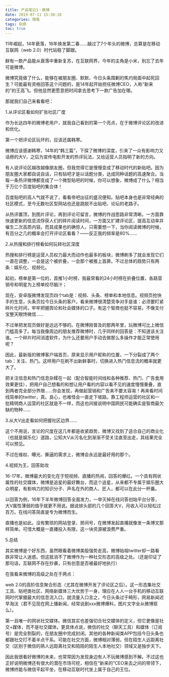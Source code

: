 ```yaml
---
title: 产品笔记1：微博
date: 2019-07-11 15:30:18
categories: 随笔
tags: 杂感
toc: true
---
```

11年崛起，14年衰落，16年焕发第二春……越过了7个年头的微博，总算是在移动互联网（web 2.0）时代站稳了脚跟。

鲜有一款产品能从衰落中重新复苏，在互联网界，今年的主角是小米，别忘了去年可是微博。

微博究竟做了什么，能够在被朋友圈、默默、今日头条围剿的焦灼局面中起死回生？可能最有资格回答这个问题的，是14年起开始担任微博CEO，人称“新来的”的王高飞。但他显然更愿意把时间拿去思考下一款广告加在哪。

那就我们自己来看看吧：

1.从评论区看如何扩张社区广度

作为长达四年的微博老用户，就我自己看到的第一个亮点，在于微博评论区的改进和优化。

第一个把评论区玩坏的，应该还属韩寒。

微博应该感谢韩寒，14年的“韩三篇”，下探了微博的深度，引来了一众有影响力又话痨的大V，之后为宣传电影开发的热评玩法，又给运营人员指明了新的方向。

有人说评论区越改越像朋友圈，但我觉得它是慢慢变成了移动时代的新贴吧。因为朋友圈大家都自说自话，只有贴吧才是以话题分类，达成同种话题的高速聚合。当每一条热评微博都变成了一个微型贴吧的时候，你可以想象，微博成了什么？相当于万亿个百度贴吧的集合体！

百度贴吧的高人气就不说了，看看帝吧出征的盛况便知。贴吧本身也是非常经典的社区模式，至今无数社区型网站也还是跳脱不出贴吧、论坛的老路子。

从热评置顶，到图片评论，再到评论可留言，微博的作战思路非常清晰。一方面靠快速更新的信息流俘获人们的碎片阅读时间，一方面又扩建评论区，提高互动率并催生二次高质内容。而其成果也的确惊人，只需要想一下，当你阅读微博的时候，有百分之几的概率会打开评论区看看？——反正我的频率是80%……

2.从热搜和排行榜看如何玩转社区深度

热搜和排行榜是运营人员权力最大而动作也最多的板块，微博刷多了就会发现它们一直在调整，一会是这个被折叠，一会那个被推上首屏。不过总体的趋势只有两条：娱乐化、视频化。

起初，榜单是第一位的，首推1小时榜，我最常看的24小时榜在折叠位置，各路营销号和明星为上榜单绞尽脑汁；

现在，安卓版微博发现页四个tab是：视频、头条、榜单和本地信息。视频页抢快手的生意，头条页拉今日头条的客户。看来微博很清楚竞争对手是谁：必须要盯紧碎片化时间，牢牢把握舆论和社会媒体的口子。有这个智商也挺不容易，不像支付宝整天眼馋微信……

不过单把发现页做好是远远不够的。在微博刚普及的那两年里，玩微博可比上微信门槛高多了。每当我像周边的朋友推荐微博时，几乎同样的回答是：不知道该关注谁。一个碎片时间消遣软件，为什么还要用户手动去做那么多操作才能正常使用呢？

因此，最新版的微博客户端首页，原来显示用户昵称的位置，一下分裂成了两个tab：关注、热门。这样用户在刷不出新鲜事时，切换进入热门信息流的概率就更大了。

把关注信息和热门信息杂糅在一起（配合智能时间线和各种推荐、热门、广告食用效果更佳），把用户自己想看的和想让用户看的内容以看不见的速度慢慢重叠，直到两者完全部分界限……你会发现，再做起营销和广告来不要太容易！再来看时间线简单的twitter，真。良心，也难怪会一直走下坡路。靠工程师运营的社区和一批精明商人运营的社区就是不一样，而这也间接说明中国网民可能确实是智商最欠缺的物种……

3.从大V出走看如何把握社区边界……

这个不用说，言论的尺度在这几年都是收紧趋势，微博又找到了适合自己的商业化（也就是娱乐化）道路，公知大V从污名化到渐渐不受关注直至出走，其结果完全可以预见。

不过在维权、曝光、撕逼的需求上，微博会永远是最好用的那个。

4.视频为王，回答助攻

16-17年，微博最大的变化在于短视频、直播的热闹，回答的爆红。一个具有网状属性的社交媒体，微博是追星的最好舞台，而这个追星，从来都不专属于娱乐圈大众明星，有影响力的知识分子、声名在外的商人、匠人，都可以在此分一杯羹。

以回答为例，16年下半年微博回答全面发力，一举灭掉在线问答创始平台分答，大V属性薄弱的值乎就更不用说。据说排头部的几个回答大V，月收入可以轻松过百万。在线问答简直是专为微博而生。

直播也是如此。没有繁琐的网站登录、房间号，在微博发起直播就像发一条博文那样简单。可惜大概是一直播投入有限，这一块资源被浪费严重。

5.总结

其实微博是个好东西，虽然眼看着微博美股强势走高，微博始祖twitter却一路看跌非常让人迷惑。但这抵消不了微博作为一种社交形态的高级之处。（还是印证了那句话，互联网不存在抄袭，只有创意是否被最好地执行）

在我看来微博的高级之处在于两点：

web 2.0的高阶信息聚合形态（尤其在微博开发了评论区之后）。这一形态集社交工具、贴吧类社区、网络新媒体三大优势于一身，理应在人人一台手机的移动互联网时代掌握最大的信息流入口，就流量入口言之，今日头条过于畸形，网易新闻迟早淘汰（君不见现在网上播新闻，经常说剧xxx微博爆料，图片文字全从微博抠么）。

第一且唯一的网状社交媒体。微信其实也差强切合社交媒体的定义，但它更像是社交+媒体，而不是社交媒体。更具体点说，微信的社交（聊天工具）和媒体（订阅号）是完全割裂的，在朋友圈中完成封闭。其他的各种新闻类APP包括今日头条也都跟社交打不着半点干系。可能在社交方面，微博相对薄弱，但在陌生人远距离社交（区别于微信的熟人远距离社交和陌陌的陌生人本地社交）领域又是独步天下。

因此我很看好微博的未来，也常常因为发现身边有人不玩微博感到不解。不过这也正好说明微博还有很大的潜在市场可挖，相信在“新来的”CEO来去之间的带领下，微博终能与微信平起平坐，在移动互联时代坐上属于自己的王位。
